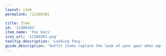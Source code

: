```yaml
---
layout: item
permalink: /11300381

title: Item
id: '11300381'
item_name: 'Fox Ears'
icon_url: '11300381.png'
tooltip_description: 'Looking foxy.'
guide_description: 'Outfit items replace the look of your gear when equipped.'
---
```

